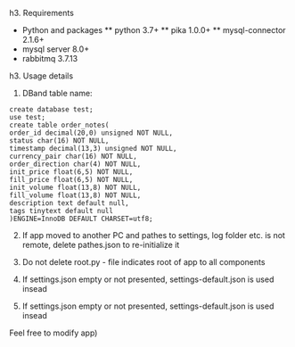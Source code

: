 h3. Requirements
* Python and packages
** python 3.7+
** pika 1.0.0+
** mysql-connector 2.1.6+
* mysql server 8.0+
* rabbitmq 3.7.13

h3. Usage details
1. DBand table name:
```
create database test;
use test;
create table order_notes(
order_id decimal(20,0) unsigned NOT NULL,
status char(16) NOT NULL,
timestamp decimal(13,3) unsigned NOT NULL,
currency_pair char(16) NOT NULL,
order_direction char(4) NOT NULL,
init_price float(6,5) NOT NULL,
fill_price float(6,5) NOT NULL,
init_volume float(13,8) NOT NULL,
fill_volume float(13,8) NOT NULL,
description text default null,
tags tinytext default null
)ENGINE=InnoDB DEFAULT CHARSET=utf8;
```
2. If app moved to another PC and pathes to settings, log folder etc. is not remote, delete pathes.json to re-initialize it

3. Do not delete root.py - file indicates root of app to all components

4. If settings.json empty or not presented, settings-default.json is used insead

5. If settings.json empty or not presented, settings-default.json is used insead

Feel free to modify app)
